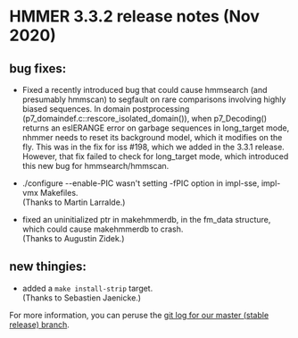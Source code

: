 # HMMER 3.3.2 release notes (Nov 2020)


## bug fixes:

* Fixed a recently introduced bug that could cause hmmsearch (and
  presumably hmmscan) to segfault on rare comparisons involving highly
  biased sequences. In domain postprocessing
  (p7_domaindef.c::rescore_isolated_domain()), when p7_Decoding()
  returns an eslERANGE error on garbage sequences in long_target mode,
  nhmmer needs to reset its background model, which it modifies on the
  fly. This was in the fix for iss #198, which we added in the 3.3.1
  release. However, that fix failed to check for long_target mode,
  which introduced this new bug for hmmsearch/hmmscan.

* ./configure --enable-PIC wasn't setting -fPIC option in impl-sse,
  impl-vmx Makefiles.  
  (Thanks to Martin Larralde.)
  
* fixed an uninitialized ptr in makehmmerdb, in the fm_data
  structure, which could cause makehmmerdb to crash.  
  (Thanks to Augustin Zidek.)



## new thingies:

* added a `make install-strip` target.  
  (Thanks to Sebastien Jaenicke.)



For more information, you can peruse the
[git log for our master (stable release) branch](https://github.com/EddyRivasLab/hmmer/commits/master).



